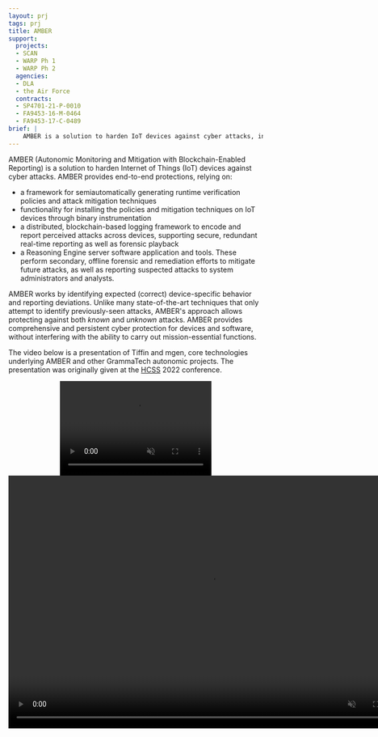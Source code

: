 ```yaml
---
layout: prj
tags: prj
title: AMBER
support:
  projects:
  - SCAN
  - WARP Ph 1
  - WARP Ph 2
  agencies:
  - DLA
  - the Air Force
  contracts:
  - SP4701-21-P-0010
  - FA9453-16-M-0464
  - FA9453-17-C-0489
brief: |
    AMBER is a solution to harden IoT devices against cyber attacks, including runtime monitoring and attack mitigation, blockchain-based security event logging, and a Reasoning Engine for offline diagnostics and mitigations.
---
```


AMBER (Autonomic Monitoring and Mitigation with Blockchain-Enabled Reporting) is a solution to harden Internet of Things (IoT) devices against cyber attacks. AMBER provides end-to-end protections, relying on:
* a framework for semiautomatically generating runtime verification policies and attack mitigation techniques
* functionality for installing the policies and mitigation techniques on IoT devices through binary instrumentation
* a distributed, blockchain-based logging framework to encode and report perceived attacks across devices, supporting
 secure, redundant real-time reporting as well as forensic playback
* a Reasoning Engine server software application and tools. These perform secondary, offline forensic and remediation efforts to mitigate future attacks, as well as reporting suspected attacks to system administrators and analysts.

AMBER works by identifying expected (correct) device-specific behavior and reporting deviations. Unlike many state-of-the-art techniques that only attempt to identify previously-seen attacks, AMBER's approach allows protecting against both *known* and *unknown* attacks. AMBER provides comprehensive and persistent cyber protection for devices and software, without interfering with the ability to carry out mission-essential functions.

The video below is a presentation of Tiffin and mgen, core technologies underlying AMBER and other GrammaTech autonomic projects. The presentation was originally given at the [HCSS](https://cps-vo.org/group/hcss_conference) 2022 conference.

<center>
<div class="w3-hide-medium w3-hide-large">
<video width=300px height=187px playsinline controls muted>
<source src="https://static.grammatech.com/research/tiffin-hcss-2022.mp4#t=0.01" type="video/mp4">
</video>
</div>
<div class="w3-hide-small">
<video width=800px height=500px playsinline controls muted>
<source src="https://static.grammatech.com/research/tiffin-hcss-2022.mp4#t=0.01" type="video/mp4">
</video>
</div>
</center>
